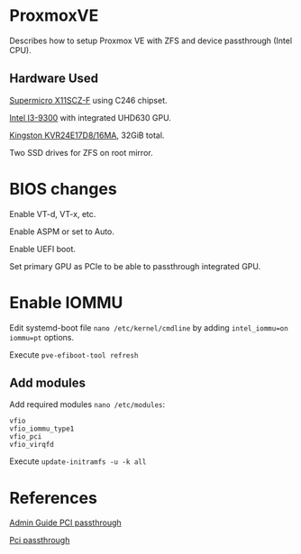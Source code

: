 # ProxmoxVE
Describes how to setup Proxmox VE with ZFS and device passthrough (Intel CPU).

## Hardware Used
[Supermicro X11SCZ-F](https://www.supermicro.com/en/products/motherboard/X11SCZ-F) using C246 chipset.

[Intel I3-9300](https://ark.intel.com/content/www/us/en/ark/products/134886/intel-core-i3-9300-processor-8m-cache-up-to-4-30-ghz.html) with integrated UHD630 GPU.

[Kingston KVR24E17D8/16MA](https://www.kingston.com/datasheets/KVR24E17D8_16MA.pdf), 32GiB total.

Two SSD drives for ZFS on root mirror.

# BIOS changes
Enable VT-d, VT-x, etc.

Enable ASPM or set to Auto.

Enable UEFI boot.

Set primary GPU as PCIe to be able to passthrough integrated GPU.

# Enable IOMMU

Edit systemd-boot file `nano /etc/kernel/cmdline` by adding `intel_iommu=on iommu=pt` options.

Execute `pve-efiboot-tool refresh`

## Add modules
Add required modules `nano /etc/modules`:
```
vfio
vfio_iommu_type1
vfio_pci
vfio_virqfd
```

Execute `update-initramfs -u -k all`


# References
[Admin Guide PCI passthrough](https://pve.proxmox.com/pve-docs/pve-admin-guide.html#qm_pci_passthrough)

[Pci passthrough](https://pve.proxmox.com/wiki/Pci_passthrough)
